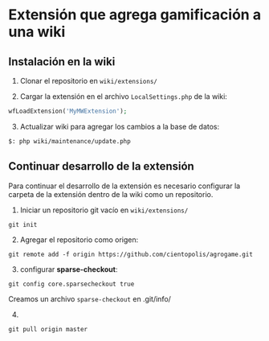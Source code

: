 # Extensión que agrega gamificación a una wiki

## Instalación en la wiki

1. Clonar el repositorio en `wiki/extensions/`

2. Cargar la extensión en el archivo `LocalSettings.php` de la wiki: 

```php
wfLoadExtension('MyMWExtension');
```

3. Actualizar wiki para agregar los cambios a la base de datos:

```bash
$: php wiki/maintenance/update.php
```

## Continuar desarrollo de la extensión

Para continuar el desarrollo de la extensión es necesario configurar la carpeta de la extensión dentro de la wiki como un repositorio.

1. Iniciar un repositorio git vacío en `wiki/extensions/`
```git
git init
```

2. Agregar el repositorio como origen:
```git
git remote add -f origin https://github.com/cientopolis/agrogame.git
```

3. configurar **sparse-checkout**:
```git
git config core.sparsecheckout true
```
Creamos un archivo `sparse-checkout` en .git/info/

4. 
`git pull origin master`
